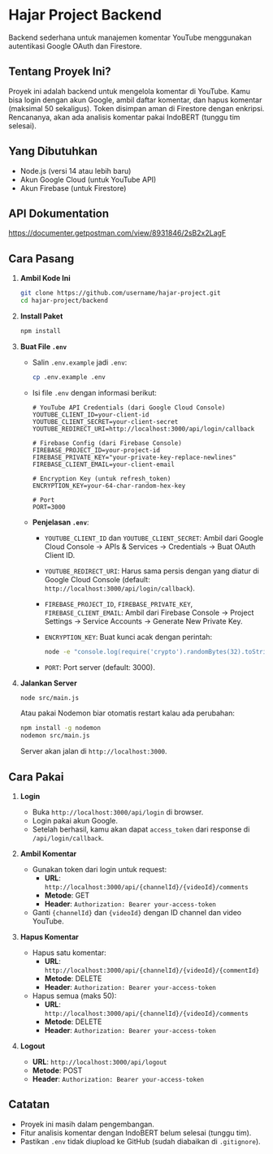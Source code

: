 # Hajar Project Backend

Backend sederhana untuk manajemen komentar YouTube menggunakan autentikasi Google OAuth dan Firestore.

## Tentang Proyek Ini?

Proyek ini adalah backend untuk mengelola komentar di YouTube. Kamu bisa login dengan akun Google, ambil daftar komentar, dan hapus komentar (maksimal 50 sekaligus). Token disimpan aman di Firestore dengan enkripsi. Rencananya, akan ada analisis komentar pakai IndoBERT (tunggu tim selesai).

## Yang Dibutuhkan

- Node.js (versi 14 atau lebih baru)
- Akun Google Cloud (untuk YouTube API)
- Akun Firebase (untuk Firestore)

## API Dokumentation
https://documenter.getpostman.com/view/8931846/2sB2x2LagF

## Cara Pasang

1. **Ambil Kode Ini**
    
    ```bash
    git clone https://github.com/username/hajar-project.git
    cd hajar-project/backend
    ```
    
2. **Install Paket**
    
    ```bash
    npm install
    ```
    
3. **Buat File `.env`**
    
    - Salin `.env.example` jadi `.env`:
        
        ```bash
        cp .env.example .env
        ```
        
    - Isi file `.env` dengan informasi berikut:
        
        ```
        # YouTube API Credentials (dari Google Cloud Console)
        YOUTUBE_CLIENT_ID=your-client-id
        YOUTUBE_CLIENT_SECRET=your-client-secret
        YOUTUBE_REDIRECT_URI=http://localhost:3000/api/login/callback
        
        # Firebase Config (dari Firebase Console)
        FIREBASE_PROJECT_ID=your-project-id
        FIREBASE_PRIVATE_KEY="your-private-key-replace-newlines"
        FIREBASE_CLIENT_EMAIL=your-client-email
        
        # Encryption Key (untuk refresh_token)
        ENCRYPTION_KEY=your-64-char-random-hex-key
        
        # Port
        PORT=3000
        ```
        
    - **Penjelasan `.env`**:
        - `YOUTUBE_CLIENT_ID` dan `YOUTUBE_CLIENT_SECRET`: Ambil dari Google Cloud Console → APIs & Services → Credentials → Buat OAuth Client ID.
        - `YOUTUBE_REDIRECT_URI`: Harus sama persis dengan yang diatur di Google Cloud Console (default: `http://localhost:3000/api/login/callback`).
        - `FIREBASE_PROJECT_ID`, `FIREBASE_PRIVATE_KEY`, `FIREBASE_CLIENT_EMAIL`: Ambil dari Firebase Console → Project Settings → Service Accounts → Generate New Private Key.
        - `ENCRYPTION_KEY`: Buat kunci acak dengan perintah:
            
            ```bash
            node -e "console.log(require('crypto').randomBytes(32).toString('hex'))"
            ```
            
        - `PORT`: Port server (default: 3000).
4. **Jalankan Server**
    
    ```bash
    node src/main.js
    ```
    
    Atau pakai Nodemon biar otomatis restart kalau ada perubahan:
    
    ```bash
    npm install -g nodemon
    nodemon src/main.js
    ```
    
    Server akan jalan di `http://localhost:3000`.
    

## Cara Pakai

1. **Login**
    
    - Buka `http://localhost:3000/api/login` di browser.
    - Login pakai akun Google.
    - Setelah berhasil, kamu akan dapat `access_token` dari response di `/api/login/callback`.
2. **Ambil Komentar**
    
    - Gunakan token dari login untuk request:
        - **URL**: `http://localhost:3000/api/{channelId}/{videoId}/comments`
        - **Metode**: GET
        - **Header**: `Authorization: Bearer your-access-token`
    - Ganti `{channelId}` dan `{videoId}` dengan ID channel dan video YouTube.
3. **Hapus Komentar**
    
    - Hapus satu komentar:
        - **URL**: `http://localhost:3000/api/{channelId}/{videoId}/{commentId}`
        - **Metode**: DELETE
        - **Header**: `Authorization: Bearer your-access-token`
    - Hapus semua (maks 50):
        - **URL**: `http://localhost:3000/api/{channelId}/{videoId}/comments`
        - **Metode**: DELETE
        - **Header**: `Authorization: Bearer your-access-token`
4. **Logout**
    
    - **URL**: `http://localhost:3000/api/logout`
    - **Metode**: POST
    - **Header**: `Authorization: Bearer your-access-token`

## Catatan

- Proyek ini masih dalam pengembangan.
- Fitur analisis komentar dengan IndoBERT belum selesai (tunggu tim).
- Pastikan `.env` tidak diupload ke GitHub (sudah diabaikan di `.gitignore`).